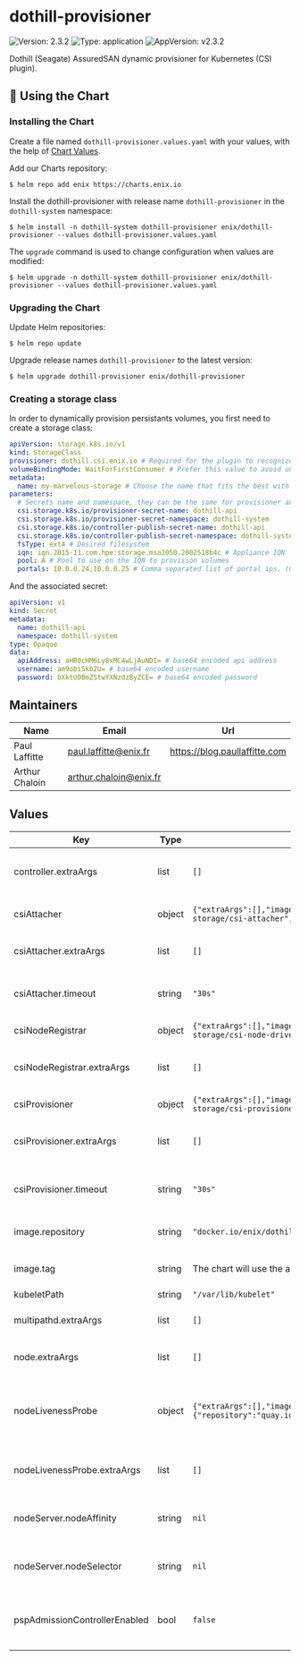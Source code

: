 # dothill-provisioner

![Version: 2.3.2](https://img.shields.io/badge/Version-2.3.2-informational?style=flat-square) ![Type: application](https://img.shields.io/badge/Type-application-informational?style=flat-square) ![AppVersion: v2.3.2](https://img.shields.io/badge/AppVersion-v2.3.2-informational?style=flat-square)

Dothill (Seagate) AssuredSAN dynamic provisioner for Kubernetes (CSI plugin).

## 📜 Using the Chart

### Installing the Chart

Create a file named `dothill-provisioner.values.yaml` with your values, with the help of [Chart Values](#values).

Add our Charts repository:
```
$ helm repo add enix https://charts.enix.io
```

Install the dothill-provisioner with release name `dothill-provisioner` in the `dothill-system` namespace:
```
$ helm install -n dothill-system dothill-provisioner enix/dothill-provisioner --values dothill-provisioner.values.yaml
```

The `upgrade` command is used to change configuration when values are modified:
```
$ helm upgrade -n dothill-system dothill-provisioner enix/dothill-provisioner --values dothill-provisioner.values.yaml
```

### Upgrading the Chart

Update Helm repositories:
```
$ helm repo update
```

Upgrade release names `dothill-provisioner` to the latest version:
```
$ helm upgrade dothill-provisioner enix/dothill-provisioner
```

### Creating a storage class

In order to dynamically provision persistants volumes, you first need to create a storage class:

```yaml
apiVersion: storage.k8s.io/v1
kind: StorageClass
provisioner: dothill.csi.enix.io # Required for the plugin to recognize this storage class as handled by itself.
volumeBindingMode: WaitForFirstConsumer # Prefer this value to avoid unschedulable pods (https://kubernetes.io/docs/concepts/storage/storage-classes/#volume-binding-mode)
metadata:
  name: my-marvelous-storage # Choose the name that fits the best with your StorageClass.
parameters:
  # Secrets name and namespace, they can be the same for provisioner and controller-publish section.
  csi.storage.k8s.io/provisioner-secret-name: dothill-api
  csi.storage.k8s.io/provisioner-secret-namespace: dothill-system
  csi.storage.k8s.io/controller-publish-secret-name: dothill-api
  csi.storage.k8s.io/controller-publish-secret-namespace: dothill-system
  fsType: ext4 # Desired filesystem
  iqn: iqn.2015-11.com.hpe:storage.msa2050.2002518b4c # Appliance IQN
  pool: A # Pool to use on the IQN to provision volumes
  portals: 10.0.0.24,10.0.0.25 # Comma separated list of portal ips. (One per controller should be enough).
```

And the associated secret:

```yaml
apiVersion: v1
kind: Secret
metadata:
  name: dothill-api
  namespace: dothill-system
type: Opaque
data:
  apiAddress: aHR0cHM6Ly8xMC4wLjAuNDI= # base64 encoded api address
  username: am9obi5kb2U= # base64 encoded username
  password: bXktU0BmZStwYXNzdzByZCE= # base64 encoded password
```

## Maintainers

| Name | Email | Url |
| ---- | ------ | --- |
| Paul Laffitte | paul.laffitte@enix.fr | https://blog.paullaffitte.com |
| Arthur Chaloin | arthur.chaloin@enix.fr |  |

## Values

| Key | Type | Default | Description |
|-----|------|---------|-------------|
| controller.extraArgs | list | `[]` | Extra arguments for dothill-controller container |
| csiAttacher | object | `{"extraArgs":[],"image":{"repository":"k8s.gcr.io/sig-storage/csi-attacher","tag":"v2.2.1"},"timeout":"30s"}` | Controller sidecar for attachment handling |
| csiAttacher.extraArgs | list | `[]` | Extra arguments for csi-attacher controller sidecar |
| csiAttacher.timeout | string | `"30s"` | Timeout for gRPC calls from the csi-attacher to the controller |
| csiNodeRegistrar | object | `{"extraArgs":[],"image":{"repository":"k8s.gcr.io/sig-storage/csi-node-driver-registrar","tag":"v2.1.0"}}` | Node sidecar for plugin registration |
| csiNodeRegistrar.extraArgs | list | `[]` | Extra arguments for csi-node-registrar node sidecar |
| csiProvisioner | object | `{"extraArgs":[],"image":{"repository":"k8s.gcr.io/sig-storage/csi-provisioner","tag":"v2.1.0"},"timeout":"30s"}` | Controller sidecar for provisionning |
| csiProvisioner.extraArgs | list | `[]` | Extra arguments for csi-provisioner controller sidecar |
| csiProvisioner.timeout | string | `"30s"` | Timeout for gRPC calls from the csi-provisioner to the controller |
| image.repository | string | `"docker.io/enix/dothill-provisioner"` | Docker repository to use for nodes and controller |
| image.tag | string | The chart will use the appVersion value by default if not given. | Tag to use for nodes and controller |
| kubeletPath | string | `"/var/lib/kubelet"` | Path to kubelet |
| multipathd.extraArgs | list | `[]` | Extra arguments for multipathd containers |
| node.extraArgs | list | `[]` | Extra arguments for dothill-node containers |
| nodeLivenessProbe | object | `{"extraArgs":[],"image":{"repository":"quay.io/k8scsi/livenessprobe","tag":"v2.2.0"}}` | Container that convert CSI liveness probe to kubernetes liveness/readiness probe |
| nodeLivenessProbe.extraArgs | list | `[]` | Extra arguments for the node's liveness probe containers |
| nodeServer.nodeAffinity | string | `nil` | Kubernetes nodeAffinity field for dothill-node-server Pod |
| nodeServer.nodeSelector | string | `nil` | Kubernetes nodeSelector field for dothill-node-server Pod |
| pspAdmissionControllerEnabled | bool | `false` | Wether psp admission controller has been enabled in the cluster or not |

